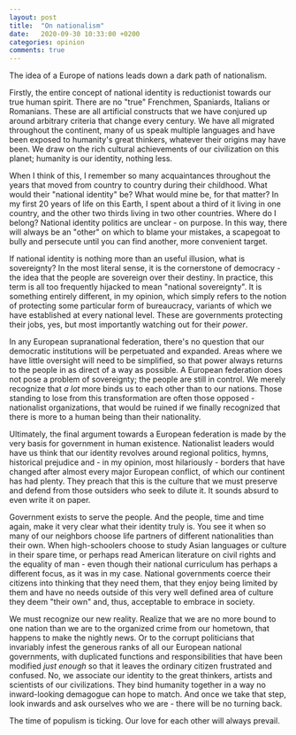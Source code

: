 ```yaml
---
layout: post
title:  "On nationalism"
date:   2020-09-30 10:33:00 +0200
categories: opinion
comments: true
---
```

The idea of a Europe of nations leads down a dark path of nationalism.

<!--more-->

Firstly, the entire concept of national identity is reductionist towards our true human spirit. There are no "true" Frenchmen, Spaniards, Italians or Romanians. These are all artificial constructs that we have conjured up around arbitrary criteria that change every century. We have all migrated throughout the continent, many of us speak multiple languages and have been exposed to humanity's great thinkers, whatever their origins may have been. We draw on the rich cultural achievements of our civilization on this planet; humanity is our identity, nothing less.

When I think of this, I remember so many acquaintances throughout the years that moved from country to country during their childhood. What would their "national identity" be? What would mine be, for that matter? In my first 20 years of life on this Earth, I spent about a third of it living in one country, and the other two thirds living in two other countries. Where do I belong? National identity politics are unclear - on purpose. In this way, there will always be an "other" on which to blame your mistakes, a scapegoat to bully and persecute until you can find another, more convenient target.

If national identity is nothing more than an useful illusion, what is sovereignty? In the most literal sense, it is the cornerstone of democracy - the idea that the people are sovereign over their destiny. In practice, this term is all too frequently hijacked to mean "national sovereignty". It is something entirely different, in my opinion, which simply refers to the notion of protecting some particular form of bureaucracy, variants of which we have established at every national level. These are governments protecting their jobs, yes, but most importantly watching out for their *power*.

In any European supranational federation, there's no question that our democratic institutions will be perpetuated and expanded. Areas where we have little oversight will need to be simplified, so that power always returns to the people in as direct of a way as possible. A European federation does not pose a problem of sovereignty; the people are still in control. We merely recognize that *a lot* more binds us to each other than to our nations. Those standing to lose from this transformation are often those opposed - nationalist organizations, that would be ruined if we finally recognized that there is more to a human being than their nationality.

Ultimately, the final argument towards a European federation is made by the very basis for government in human existence. Nationalist leaders would have us think that our identity revolves around regional politics, hymns, historical prejudice and - in my opinion, most hilariously - borders that have changed after almost every major European conflict, of which our continent has had plenty. They preach that this is the culture that we must preserve and defend from those outsiders who seek to dilute it. It sounds absurd to even write it on paper.

Government exists to serve the people. And the people, time and time again, make it very clear what their identity truly is. You see it when so many of our neighbors choose life partners of different nationalities than their own. When high-schoolers choose to study Asian languages or culture in their spare time, or perhaps read American literature on civil rights and the equality of man - even though their national curriculum has perhaps a different focus, as it was in my case. National governments coerce their citizens into thinking that they need them, that they enjoy being limited by them and have no needs outside of this very well defined area of culture they deem "their own" and, thus, acceptable to embrace in society.

We must recognize our new reality. Realize that we are no more bound to one nation than we are to the organized crime from our hometown, that happens to make the nightly news. Or to the corrupt politicians that invariably infest the generous ranks of all our European national governments, with duplicated functions and responsibilities that have been modified *just enough* so that it leaves the ordinary citizen frustrated and confused. No, we associate our identity to the great thinkers, artists and scientists of our civilizations. They bind humanity together in a way no inward-looking demagogue can hope to match. And once we take that step, look inwards and ask ourselves who we are - there will be no turning back.

The time of populism is ticking. Our love for each other will always prevail.

